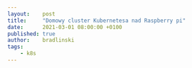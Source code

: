 ```yaml
---
layout:    post
title:     "Domowy cluster Kubernetesa nad Raspberry pi"
date:      2021-03-01 08:00:00 +0100
published: true
author:    bradlinski
tags:
    - k8s
---
```

